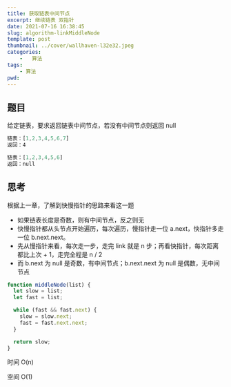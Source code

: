 ```yaml
---
title: 获取链表中间节点
excerpt: 继续链表 双指针
date: 2021-07-16 16:38:45
slug: algorithm-linkMiddleNode
template: post
thumbnail: ../cover/wallhaven-l32e32.jpeg
categories:
	-	算法
tags: 
	- 算法
pwd: 
---
```


## 题目

给定链表，要求返回链表中间节点，若没有中间节点则返回 null

```js
链表：[1,2,3,4,5,6,7]
返回：4
```

```js
链表：[1,2,3,4,5,6]
返回：null
```

## 思考

根据上一章，了解到快慢指针的思路来看这一题

- 如果链表长度是奇数，则有中间节点，反之则无
- 快慢指针都从头节点开始遍历，每次遍历，慢指针走一位 a.next，快指针多走一位 b.next.next。
- 先从慢指针来看，每次走一步，走完 link 就是 n 步；再看快指针，每次距离都比上次 + 1，走完全程是 n / 2
- 而 b.next 为 null 是奇数，有中间节点；b.next.next 为 null 是偶数，无中间节点

```js
function middleNode(list) {
  let slow = list;
  let fast = list;

  while (fast && fast.next) {
    slow = slow.next;
    fast = fast.next.next;
  }

  return slow;
}
```

时间 O(n)

空间 O(1)
